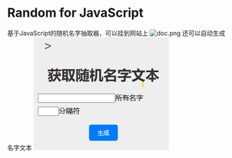 # Random for JavaScript
基于JavaScript的随机名字抽取器，可以挂到网站上
![doc.png](https://github.com/Battlemagnets/111/blob/main/img/doc.png)
还可以自动生成名字文本
![getfile.png](https://github.com/Battlemagnets/111/blob/main/getfile.png)

